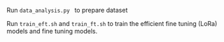 Run ```data_analysis.py ``` to prepare dataset


Run ```train_eft.sh``` and ```train_ft.sh``` to train 
the efficient fine tuning (LoRa) models and fine tuning models.